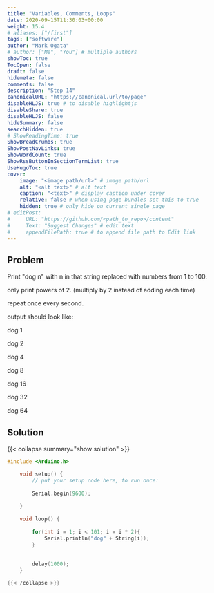```yaml
---
title: "Variables, Comments, Loops"
date: 2020-09-15T11:30:03+00:00
weight: 15.4
# aliases: ["/first"]
tags: ["software"]
author: "Mark Ogata"
# author: ["Me", "You"] # multiple authors
showToc: true
TocOpen: false
draft: false
hidemeta: false
comments: false
description: "Step 14"
canonicalURL: "https://canonical.url/to/page"
disableHLJS: true # to disable highlightjs
disableShare: true
disableHLJS: false
hideSummary: false
searchHidden: true
# ShowReadingTime: true
ShowBreadCrumbs: true
ShowPostNavLinks: true
ShowWordCount: true
ShowRssButtonInSectionTermList: true
UseHugoToc: true
cover:
    image: "<image path/url>" # image path/url
    alt: "<alt text>" # alt text
    caption: "<text>" # display caption under cover
    relative: false # when using page bundles set this to true
    hidden: true # only hide on current single page
# editPost:
#     URL: "https://github.com/<path_to_repo>/content"
#     Text: "Suggest Changes" # edit text
#     appendFilePath: true # to append file path to Edit link
---
```



## Problem

Print "dog n" with n in that string replaced with numbers from 1 to 100.

only print powers of 2. (multiply by 2 instead of adding each time)

repeat once every second.

output should look like:

dog 1

dog 2

dog 4

dog 8

dog 16

dog 32

dog 64

## Solution

{{< collapse summary="show solution" >}}

```C++
#include <Arduino.h>

    void setup() {
        // put your setup code here, to run once:
    
        Serial.begin(9600);
    
    }   
    
    void loop() {
    
        for(int i = 1; i < 101; i = i * 2){
            Serial.println("dog" + String(i));
        }
        
        
        delay(1000);
    }

{{< /collapse >}}

